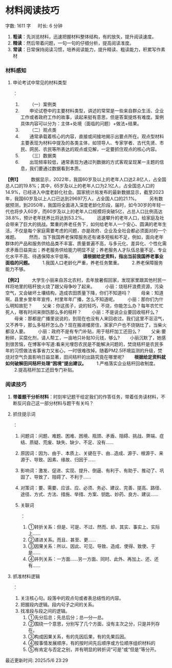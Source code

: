 # 材料阅读技巧[](https://sakib.local/申论/材料阅读技巧.html#材料阅读技巧)

 字数: 1611 字   时长: 6 分钟

1. **粗读**：先浏览材料，迅速把握材料整体结构，有的放矢，提升阅读速度。
2. **精读**：然后带着问题，一句一句的仔细分析，提高阅读准度。
3. **常读**：日常保持阅读习惯，培养阅读能力，提升精读、粗读能力，积累写作素材

### 材料感知[](https://sakib.local/申论/材料阅读技巧.html#材料感知)

1. 申论考试中常见的材料类型

   ：

   1.   （一）案例类
   2.   申论试卷中的主要材料类型，讲述的常常是一些来自群众生活、企业工作或者政府工作的故事，读起来挺有意思，但是答案提炼有难度。案例具体内容可以分为：主体+处境（面临的问题）+做法+结果。
   3.   （二）观点类
   4.   通常承载着核心的内容，直接或间接地揭示出要点所在。观点型材料主要表现为材料中提及的各类主体，如领导人、专家学者、古代先贤、市民、网民、农民等所表达的观点或见解，一定要抓住观点的核心内容。
   5.   （三）数据类
   6.   出现频率较低，通常表现为通过列数据的方式客观呈现某一主题的信息，我们要通过数据看到本质。

**【例1】**
  数据显示，2022年，我国60岁及以上的老年人口达2.8亿人，占全国总人口的19.8%；其中，65岁及以上的老年人口为2.1亿人，占全国总人口的14.9%，已经进入中度老龄化社会。国家统计局发布的最新数据显示，截至2023年，我国60岁及以上人口已达到29697万人，占全国人口的21.1%。
  另有数据预测，到2050年，我国将全面进入深度老龄化阶段，届时，如今30岁的年轻一代也将步入60岁，而60岁及以上的老年人口规模将突破5亿，占总人口比例高达38.8%，预计老年抚养比将达到53.2%。
  迅速攀升的老年人口，给家庭及社会带来了巨大的挑战。繁重的养老任务下，如何给老年人一个安心、圆满的老年生活，不仅是每个家庭需要考虑的问题，亦是政府、企业及全社会都必须面对的一个难题。
  然而，当下我国养老保障服务还有诸多短板和不足，例如，面向老年群体的产品和服务供给品类不丰富、质量普遍不高，与多元化、差异化、个性化需求矛盾日益突出；养老服务供给能力明显不足；养老服务人才队伍总量不足、专业化水平不高、待遇保障水平低等。
  **请根据给定资料，指出当前我国养老事业面临的问题。**
  1.我国人口老龄化严重，养老任务繁重。
  2.养老保障服务能力不够。

**【例2】**
  大学生小丽来自苏北农村，去年放暑假回家，发现家里跟其他村民一样将地里的秸秆放火烧了跟父母争吵了起来。
  小丽：烧秸秆浪费资源，污染空气，又会破坏土壤结构，造成农田质量下降，你们不知道吗？
  母亲：知道啊，县里乡里年年宣传，村里年年广播，怎么不知道呢。
  小丽：那你们为什么明知故犯？
  父亲：你这孩子，说的轻巧，不烧，你能怎么办？每年农忙忙死人，哪有时间来捯饬那么多的秸秆？
  小丽：不是说企业要回收秸秆么？
  母亲：那都是广播里说说的，到现在也没有人来回收过。我们这里不沤沼气，又不养牛，那么多秸秆怎么办？现在搬进楼房住，家家户户也不烧锅灶了，当柴火都没人要。
  小丽：政府不是有专门补贴，用于秸秆加工还田么？
  父亲:要粉碎，买腐化剂，请人帮工，一亩地只补贴10元钱，够么?
  小丽沉默了，她感到很苦恼，在博客中写道:看来光埋怨农民是不能解决问题的，焚烧秸秆是农民多年的习惯做法省事省力又省心，一时很难改掉。随着PM2.5环境监测的升级，焚烧对空气负面影响日益显著，田间秸秆的出路究竟在哪里呢?
  **根据给定资料就如何破解田间秸秆处理“困境”提出建议。**
  1.严格落实企业秸秆回收制度。
  2.提高秸秆加工还田专门补贴。

### 阅读技巧[](https://sakib.local/申论/材料阅读技巧.html#阅读技巧)

1. **带着题干分析材料**：时刻牢记题干给定我们的作答任务，带着任务读材料，不断反问自己这一部分材料与题干有关吗？

2. 抓住提示词

   ：

   1. 问题词：问题、难题、困难、困境、瓶颈、矛盾、阻碍、挑战、弊端、症结、质疑、荒废、缺失、缺少、不足、没有……

   2. 原因词：因为、由于、本质上、关键在于、由…造成、源于、根源于、来源于、导致、因素、缘故、归因于……

   3. 影响词：激发、促进、实现、提升、倒逼、有利于、有助于、推动了、巩固了、导致了、阻碍了、不利于……

   4. 对策词：要、需要、应该、应、必须、务必、建议、完善、提高、路径、途径、方式、方法、措施、举措、方案、钥匙、妙药、良方、建议……

   5. 关联词

      ：

      1. ①转折关系：但是、可是、不过、然而、却、其实、事实上、实际上……
      2. ②递进关系。而且、甚至、更……
      3. ③因果关系：所以、因此、可见、导致、造成、使得、致使、于是……
      4. ④并列关系：一方面……另一方面、同时、此外、再加上、还、还有……

3. 抓准材料逻辑

   ：

   1. 关注核心句。段落中的观点句或者表总结性的内容。
   2. 把握段内逻辑。段内句子之间的关系。
   3. 找准段与段之间的逻辑。
      1. ①先分后总；先总后分；总—分—总。
      2. ②围绕一个意思，分别写了几个方面，没有主次之分，只是并列存在。
      3. ③构成因果关系，有的先因后果，有的先果后因。
      4. ④按事情发展顺序，有的按时间先后顺序或方位顺序组织材料的
      5. ⑤有肯定与否定之别，并有明显的转折词“可是”或“但是”等分开。



最近更新时间: 2025/5/6 23:29